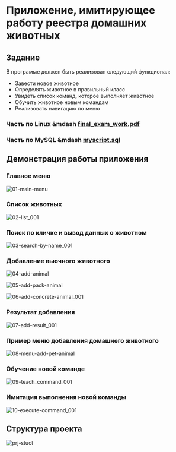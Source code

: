 # Приложение, имитирующее работу реестра домашних животных

## Задание

В программе должен быть реализован следующий функционал:
* Завести новое животное
* Определять животное в правильный класс
* Увидеть список команд, которое выполняет животное
* Обучить животное новым командам
* Реализовать навигацию по меню

### Часть по Linux &mdash [final_exam_work.pdf](linux_part/final_exam_work.pdf)
### Часть по MySQL &mdash [myscript.sql](sql_part/myscript.sql)

## Демонстрация работы приложения

### Главное меню

![01-main-menu](https://github.com/alexeycoder/animals-haven/assets/109767480/05e5b95f-3501-40a3-8a8f-30da827d7b5c)

### Список животных

![02-list_001](https://github.com/alexeycoder/animals-haven/assets/109767480/18280189-2f28-4e7f-b8d7-ba1d9fb48113)

### Поиск по кличке и вывод данных о животном

![03-search-by-name_001](https://github.com/alexeycoder/animals-haven/assets/109767480/da790802-7492-41f8-8294-9cf6a910f0ad)

### Добавление вьючного животного

![04-add-animal](https://github.com/alexeycoder/animals-haven/assets/109767480/915bbb41-2fc5-494e-ab1f-c822d273dc9a)

![05-add-pack-animal](https://github.com/alexeycoder/animals-haven/assets/109767480/c4622cb3-f4f3-496b-aeb3-f016eb08bc12)

![06-add-concrete-animal_001](https://github.com/alexeycoder/animals-haven/assets/109767480/6dceeef8-51ff-46db-905a-f5389b39ae2a)

### Результат добавления

![07-add-result_001](https://github.com/alexeycoder/animals-haven/assets/109767480/53316a3e-1af9-485c-81b7-46d60d6cdb81)

### Пример меню добавления домашнего животного

![08-menu-add-pet-animal](https://github.com/alexeycoder/animals-haven/assets/109767480/21f9ab2e-b516-4bf9-b23f-4f20fdadfcff)

### Обучение новой команде

![09-teach_command_001](https://github.com/alexeycoder/animals-haven/assets/109767480/371e7de6-f5f3-437c-b4de-649984db5f30)

### Имитация выполнения новой команды

![10-execute-command_001](https://github.com/alexeycoder/animals-haven/assets/109767480/58e4df05-daae-48b2-8766-d0a60e7055a1)

## Структура проекта

![prj-stuct](https://github.com/alexeycoder/animals-haven/assets/109767480/b3638fa9-43be-41d2-a847-82af03e27bdf)
